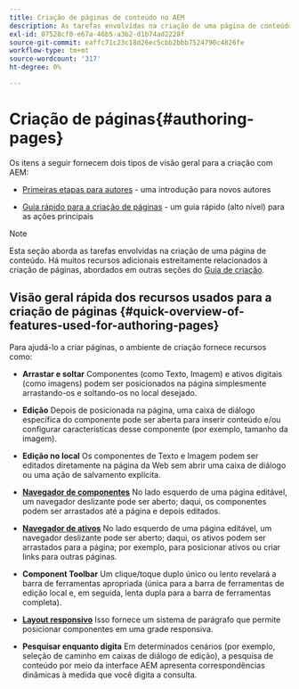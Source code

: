 ```yaml
---
title: Criação de páginas de conteúdo no AEM
description: As tarefas envolvidas na criação de uma página de conteúdo no Adobe Experience Manager 6.5.
exl-id: 07528cf0-e67a-46b5-a3b2-d1b74ad2228f
source-git-commit: eaffc71c23c18d26ec5cbb2bbb7524790c4826fe
workflow-type: tm+mt
source-wordcount: '317'
ht-degree: 0%

---
```


# Criação de páginas{#authoring-pages}

Os itens a seguir fornecem dois tipos de visão geral para a criação com AEM:

* [Primeiras etapas para autores](/help/sites-authoring/first-steps.md) - uma introdução para novos autores

* [Guia rápido para a criação de páginas](/help/sites-authoring/qg-page-authoring.md) - um guia rápido (alto nível) para as ações principais

>[!NOTE]
>
>Esta seção aborda as tarefas envolvidas na criação de uma página de conteúdo. Há muitos recursos adicionais estreitamente relacionados à criação de páginas, abordados em outras seções do [Guia de criação](/help/sites-authoring/home.md).

## Visão geral rápida dos recursos usados para a criação de páginas {#quick-overview-of-features-used-for-authoring-pages}

Para ajudá-lo a criar páginas, o ambiente de criação fornece recursos como:

* **Arrastar e soltar**
Componentes (como Texto, Imagem) e ativos digitais (como imagens) podem ser posicionados na página simplesmente arrastando-os e soltando-os no local desejado.

* **Edição**
Depois de posicionada na página, uma caixa de diálogo específica do componente pode ser aberta para inserir conteúdo e/ou configurar características desse componente (por exemplo, tamanho da imagem).

* **Edição no local**
Os componentes de Texto e Imagem podem ser editados diretamente na página da Web sem abrir uma caixa de diálogo ou uma ação de salvamento explícita.

* **[Navegador de componentes](/help/sites-authoring/author-environment-tools.md#componentsbrowsertouchoptimizedui)**
No lado esquerdo de uma página editável, um navegador deslizante pode ser aberto; daqui, os componentes podem ser arrastados até a página e depois editados.

* **[Navegador de ativos](/help/sites-authoring/author-environment-tools.md#assetsbrowsertouchoptimizedui)**
No lado esquerdo de uma página editável, um navegador deslizante pode ser aberto; daqui, os ativos podem ser arrastados para a página; por exemplo, para posicionar ativos ou criar links para outras páginas.

* **Component Toolbar**
Um clique/toque duplo único ou lento revelará a barra de ferramentas apropriada (única para a barra de ferramentas de edição local e, em seguida, lenta dupla para a barra de ferramentas completa).

* **[Layout responsivo](/help/sites-authoring/responsive-layout.md)**
Isso fornece um sistema de parágrafo que permite posicionar componentes em uma grade responsiva.

* **Pesquisar enquanto digita**
Em determinados cenários (por exemplo, seleção de caminho em caixas de diálogo de edição), a pesquisa de conteúdo por meio da interface AEM apresenta correspondências dinâmicas à medida que você digita a consulta.
